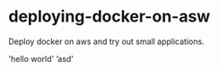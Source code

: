 # deploying-docker-on-asw
Deploy docker on aws and try out small applications.

'hello world'
’asd’
